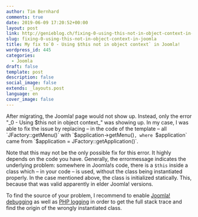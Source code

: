 ```yaml
---
author: Tim Bernhard
comments: true
date: 2019-06-09 17:20:52+00:00
layout: post
link: http://genieblog.ch/fixing-0-using-this-not-in-object-context-in-joomla/
slug: fixing-0-using-this-not-in-object-context-in-joomla
title: My fix to`0 - Using $this not in object context` in Joomla!
wordpress_id: 445
categories:
  - Joomla
draft: false
template: post
description: false
social_image: false
extends: _layouts.post
language: en
cover_image: false
---
```


After migrating, the Joomla! page would not show up.
Instead, only the error "_0 - Using $this not in object context_" was showing up.
In my case, I was able to fix the issue by replacing – in the code of the template – all `JFactory::getMenu()` with `$application->getMenu()`, where `$application` came from `$application = JFactory::getApplication()`.

Note that this may not be the only possible fix for this error.
It highly depends on the code you have.
Generally, the errormessage indicates the underlying problem: somewhere in Joomla!s code, there is a `$this` inside a class which – in your code – is used, without the class being instantiated properly.
In the case mentioned above, the class is initialized statically.
This, because that was valid apparently in elder Joomla! versions. 

To find the source of your problem, I recommend to enable [Joomla! debugging](http://web.archive.org/web/20210506152905/https://docs.joomla.org/How_to_debug_your_code) as well as [PHP logging](https://stackoverflow.com/questions/845021/how-can-i-get-useful-error-messages-in-php) in order to get the full stack trace and find the origin of the wrongly instantiated class. 

